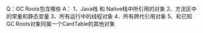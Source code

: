 Q：GC Roots包含哪些
A：
    1、Java栈 和 Native栈中所引用的对象
    2、方法区中的常量和静态变量
    3、所有运行中的线程对象
    4、所有跨代引用对象
    5、和已知GC Roots对象同属一个CardTable的其他对象

